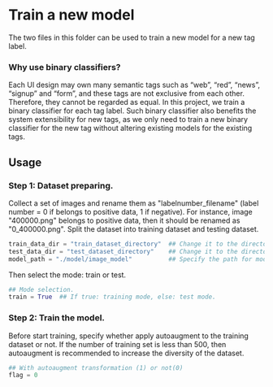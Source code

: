 # Train a new model

The two files in this folder can be used to train a new model for a new tag label.

### Why use binary classifiers?
Each UI design may own many semantic tags such as “web”, “red”, “news”, “signup” and “form”, and these tags are not exclusive from each other. Therefore, they cannot be regarded as equal. In this project, we train a binary classifier for each tag label. Such binary classifier also benefits the system extensibility for new tags, as we only need to train a new binary classifier for the new tag without altering existing models for the existing tags. 

## Usage

### Step 1: Dataset preparing.
Collect a set of images and rename them as "labelnumber_filename" (label number = 0 if belongs to positive data, 1 if negative). For instance, image "400000.png" belongs to positive data, then it should be renamed as "0_400000.png". Split the dataset into training dataset and testing dataset.

```python
train_data_dir = "train_dataset_directory"  ## Change it to the directory of training dataset.
test_data_dir = "test_dataset_directory"    ## Change it to the directory of testing dataset.
model_path = "./model/image_model"          ## Specify the path for model saving.
```
Then select the mode: train or test.
```python
## Mode selection.
train = True  ## If true: training mode, else: test mode.
```
### Step 2: Train the model.
Before start training, specify whether apply autoaugment to the training dataset or not. If the number of training set is less than 500, then autoaugment is recommended to increase the diversity of the dataset.
```python
## With autoaugment transformation (1) or not(0)
flag = 0
```

